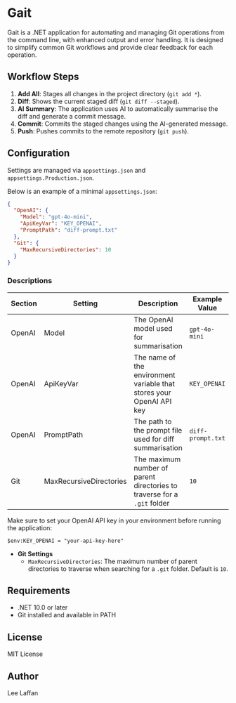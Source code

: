 # Gait

Gait is a .NET application for automating and managing Git operations from the command line, with enhanced output and error handling. It is designed to simplify common Git workflows and provide clear feedback for each operation.


## Workflow Steps

1. **Add All**: Stages all changes in the project directory (`git add *`).
2. **Diff**: Shows the current staged diff (`git diff --staged`).
3. **AI Summary**: The application uses AI to automatically summarise the diff and generate a commit message.
4. **Commit**: Commits the staged changes using the AI-generated message.
5. **Push**: Pushes commits to the remote repository (`git push`).


## Configuration

Settings are managed via `appsettings.json` and `appsettings.Production.json`.

Below is an example of a minimal `appsettings.json`:

```json
{
  "OpenAI": {
    "Model": "gpt-4o-mini",
    "ApiKeyVar": "KEY_OPENAI",
    "PromptPath": "diff-prompt.txt"
  },
  "Git": {
    "MaxRecursiveDirectories": 10
  }
}
```

### Descriptions

| Section | Setting                 | Description                                                              | Example Value     |
| ------- | ----------------------- | ------------------------------------------------------------------------ | ----------------- |
| OpenAI  | Model                   | The OpenAI model used for summarisation                                  | `gpt-4o-mini`     |
| OpenAI  | ApiKeyVar               | The name of the environment variable that stores your OpenAI API key     | `KEY_OPENAI`      |
| OpenAI  | PromptPath              | The path to the prompt file used for diff summarisation                  | `diff-prompt.txt` |
| Git     | MaxRecursiveDirectories | The maximum number of parent directories to traverse for a `.git` folder | `10`              |

Make sure to set your OpenAI API key in your environment before running the application:

```pwsh
$env:KEY_OPENAI = "your-api-key-here"
```

- **Git Settings**
  - `MaxRecursiveDirectories`: The maximum number of parent directories to traverse when searching for a `.git` folder. Default is `10`.

## Requirements

- .NET 10.0 or later
- Git installed and available in PATH

## License

MIT License

## Author

Lee Laffan
